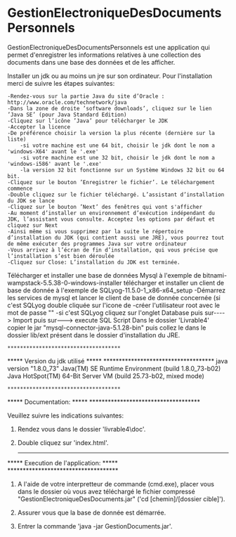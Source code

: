 # GestionElectroniqueDesDocumentsPersonnels
GestionElectroniqueDesDocumentsPersonnels est une application qui permet d'enregistrer les informations relatives à une collection des documents dans une base des données et de les afficher.

Installer un jdk ou au moins un jre sur son ordinateur.
Pour l'installation merci de suivre les étapes suivantes:

	-Rendez-vous sur la partie Java du site d’Oracle : http://www.oracle.com/technetwork/java
	-Dans la zone de droite ’software downloads’, cliquez sur le lien ’Java SE’ (pour Java Standard Edition)
	-Cliquez sur l’icône ’Java’ pour télécharger le JDK
	-Accepter la licence
	-De préférence choisir la version la plus récente (dernière sur la liste)
		-si votre machine est une 64 bit, choisir le jdk dont le nom a 'windows-X64' avant le '.exe'
		-si votre machine est une 32 bit, choisir le jdk dont le nom a 'windows-i586' avant le '.exe'
		-la version 32 bit fonctionne sur un Système Windows 32 bit ou 64 bit.
	-Cliquez sur le bouton ’Enregistrer le fichier’. Le téléchargement commence
	-Double cliquez sur le fichier téléchargé. L’assistant d’installation du JDK se lance
	-Cliquez sur le bouton ’Next’ des fenêtres qui vont s'afficher
	-Au moment d’installer un environnement d’exécution indépendant du JDK, l’assistant vous consulte. Acceptez les options par défaut et cliquez sur Next
	-Ainsi même si vous supprimez par la suite le répertoire d’installation du JDK (qui contient aussi une JRE), vous pourrez tout de même exécuter des programmes Java sur votre ordinateur
	-Vous arrivez à l’écran de fin d’installation, qui vous précise que l’installation s’est bien déroulée 
	-Cliquez sur Close: L’installation du JDK est terminée. 

Télécharger et installer une base de données Mysql à l'exemple de bitnami-wampstack-5.5.38-0-windows-installer
télécharger et installer un client de base de donnée à l'exemple de  SQLyog-11.5.0-1_x86-x64_setup 
	-Démarrez les services de mysql et lancer le client de base de donnée concernée
	(si c'est SQLyog double cliquée sur l'icone de 
	-créer l'utilisateur root avec le mot de passe ""
	-si c'est SQLyog cliquez sur l'onglet Database puis sur----> Import puis sur---> execute SQL Script
Dans le dossier 'Livrable4' copier le jar "mysql-connector-java-5.1.28-bin" 
puis collez le dans le dossier lib/ext présent dans le dossier d'installation du JRE.
	

	************************************
*****  		Version du jdk utilisé		  	*****
	************************************
java version "1.8.0_73"
Java(TM) SE Runtime Environment (build 1.8.0_73-b02)
Java HotSpot(TM) 64-Bit Server VM (build 25.73-b02, mixed mode)



	************************************
*****  	Documentation:			  	*****
	************************************

Veuillez suivre les indications suivantes:

1) Rendez vous dans le dossier 'livrable4\doc'.

2) Double cliquez sur 'index.html'.

	
	************************************
***** 	Execution de l'application:    		*****
	************************************

1) 	A l'aide de votre interpretteur de commande (cmd.exe),
	placer vous dans le dossier où vous avez téléchargé
	le fichier compressé "GestionElectroniqueDesDocuments.jar"
	('cd [chemin]/[dossier cible]').

2)	Assurer vous que la base de donnée est démarrée.

3)	Entrer la commande 'java -jar GestionDocuments.jar'.
